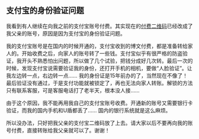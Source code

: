 ## 支付宝的身份验证问题

我看到有人继续在向我之前的支付宝账号付费。其实现在的[付费二维码](http://www.yinwang.org/blog-cn/2016/04/13/pay-blog)已经改成了我父亲的账号，原因是因为支付宝的身份验证问题。

我的支付宝账号是在国内的时候开通的，支付宝收到的博文付费，都是准备转给家人的。开始收费之后，向家人的账号转了一些钱。支付宝似乎有很严格的防盗验证，我开头不熟悉怕出问题，所以做了几个试验，把钱分成好几次转。最后一次的时候，发现支付宝说需要验证我的身份，还打开手机的相机，要做“人脸验证”。让我左边转一点，右边转一点…… 我的身份证是15年前办的了，当然现在不像了！最后验证没有通过，于是支付功能就被锁定了，再也无法向家人转账。解锁的方法只有联系客服，可是客服电话打了老半天，根本没人接……

由于这个原因，我不能再用我自己的支付宝账号收费。开通新的账号又需要银行卡验证，而我的国内手机和U盾都丢了…… 国内的银行系统就是这么麻烦。

所以没办法，只好把我父亲的支付宝二维码放了上去。请大家以后不要再向我的账号付费，直接转账给我父亲就可以了。谢谢！
